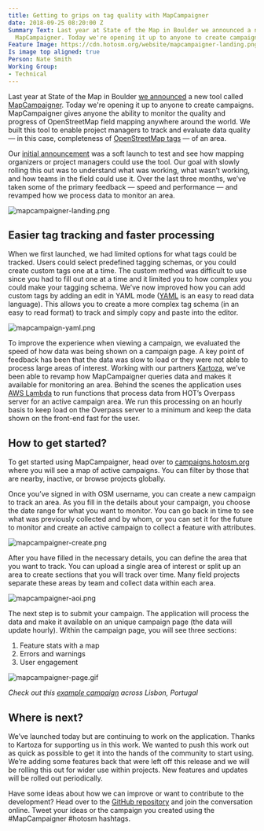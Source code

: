 ```yaml
---
title: Getting to grips on tag quality with MapCampaigner
date: 2018-09-25 08:20:00 Z
Summary Text: Last year at State of the Map in Boulder we announced a new tool called
  MapCampaigner. Today we're opening it up to anyone to create campaigns.
Feature Image: https://cdn.hotosm.org/website/mapcampaigner-landing.png
Is image top aligned: true
Person: Nate Smith
Working Group:
- Technical
---
```


Last year at State of the Map in Boulder [we announced](https://2017.stateofthemap.us/program/humanitarian-openstreetmap-team.html) a new tool called [MapCampaigner](https://campaigns.hotosm.org/). Today we're opening it up to anyone to create campaigns. MapCampaigner gives anyone the ability to monitor the quality and progress of OpenStreetMap field mapping anywhere around the world. We built this tool to enable project managers to track and evaluate data quality — in this case, completeness of [OpenStreetMap tags](https://wiki.openstreetmap.org/wiki/Tags) — of an area. 

Our [initial announcement](https://www.hotosm.org/updates/2017-08-18_field_mapping_organizer_reaches_first_major_milestone) was a soft launch to test and see how mapping organizers or project managers could use the tool. Our goal with slowly rolling this out was to understand what was working, what wasn’t working, and how teams in the field could use it. Over the last three months, we’ve taken some of the primary feedback — speed and performance — and revamped how we process data to monitor an area. 

![mapcampaigner-landing.png](https://cdn.hotosm.org/website/mapcampaigner-landing.png)

## Easier tag tracking and faster processing

When we first launched, we had limited options for what tags could be tracked. Users could select predefined tagging schemas, or you could create custom tags one at a time. The custom method was difficult to use since you had to fill out one at a time and it limited you to how complex you could make your tagging schema. We’ve now improved how you can add custom tags by adding an edit in YAML mode ([YAML](https://en.wikipedia.org/wiki/YAML) is an easy to read data language). This allows you to create a more complex tag schema (in an easy to read format) to track and simply copy and paste into the editor. 

![mapcampaign-yaml.png](https://cdn.hotosm.org/website/mapcampaign-yaml.png)

To improve the experience when viewing a campaign, we evaluated the speed of how data was being shown on a campaign page. A key point of feedback has been that the data was slow to load or they were not able to process large areas of interest. Working with our partners [Kartoza](http://kartoza.com), we’ve been able to revamp how MapCampaigner queries data and makes it available for monitoring an area. Behind the scenes the application uses [AWS Lambda](https://aws.amazon.com/lambda/) to run functions that process data from HOT’s Overpass server for an active campaign area. We run this processing on an hourly basis to keep load on the Overpass server to a minimum and keep the data shown on the front-end fast for the user. 

## How to get started?

To get started using MapCampaigner, head over to [campaigns.hotosm.org](https://campaigns.hotosm.org) where you will see a map of active campaigns. You can filter by those that are nearby, inactive, or browse projects globally. 

Once you’ve signed in with OSM username, you can create a new campaign to track an area. As you fill in the details about your campaign, you choose the date range for what you want to monitor. You can go back in time to see what was previously collected and by whom, or you can set it for the future to monitor and create an active campaign to collect a feature with attributes. 

![mapcampaigner-create.png](https://cdn.hotosm.org/website/mapcampaigner-create.png)

After you have filled in the necessary details, you can define the area that you want to track. You can upload a single area of interest or split up an area to create sections that you will track over time. Many field projects separate these areas by team and collect data within each area. 

![mapcampaigner-aoi.png](https://cdn.hotosm.org/website/mapcampaigner-aoi.png)

The next step is to submit your campaign. The application will process the data and make it available on an unique campaign page (the data will update hourly). Within the campaign page, you will see three sections: 

1. Feature stats with a map
2. Errors and warnings
3. User engagement 

![mapcampaigner-page.gif](https://cdn.hotosm.org/website/mapcampaigner-page.gif)

*Check out this [example campaign](https://campaigns.hotosm.org/campaign/2d9946dc09a94ee8989fb3672fec44f9) across Lisbon, Portugal*

## Where is next?

We’ve launched today but are continuing to work on the application. Thanks to Kartoza for supporting us in this work. We wanted to push this work out as quick as possible to get it into the hands of the community to start using. We’re adding some features back that were left off this release and we will be rolling this out for wider use within projects. New features and updates will be rolled out periodically. 

Have some ideas about how we can improve or want to contribute to the development? Head over to the [GitHub repository](https://github.com/hotosm/MapCampaigner) and join the conversation online. Tweet your ideas or the campaign you created using the #MapCampaigner #hotosm hashtags. 